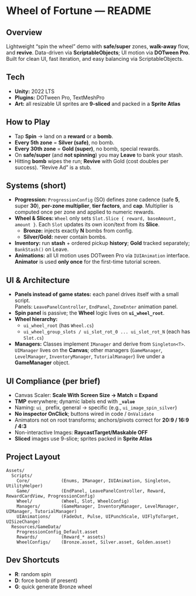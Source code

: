 # Wheel of Fortune — README

## Overview
Lightweight “spin the wheel” demo with **safe/super** zones, **walk-away** flow, and **revive**. Data-driven via **ScriptableObjects**; UI motion via **DOTween Pro**. Built for clean UI, fast iteration, and easy balancing via ScriptableObjects.

## Tech
- **Unity:** 2022 LTS  
- **Plugins:** DOTween Pro, TextMeshPro  
- **Art:** all resizable UI sprites are **9-sliced** and packed in a **Sprite Atlas**

## How to Play
- Tap **Spin** → land on a **reward** or a **bomb**.  
- **Every 5th zone** = **Silver (safe)**, no bomb.  
- **Every 30th zone** = **Gold (super)**, no bomb, special rewards.  
- On **safe/super** (and **not spinning**) you may **Leave** to bank your stash.  
- Hitting **bomb** wipes the run; **Revive** with Gold (cost doubles per success). “Revive Ad” is a stub.

## Systems (short)
- **Progression:** `ProgressionConfig` (SO) defines zone cadence (safe **5**, super **30**), **per-zone multiplier**, **tier factors**, and **cap**. Multiplier is computed once per zone and applied to numeric rewards.
- **Wheel & Slices:** `Wheel` only sets `Slot.Slice { reward, baseAmount, amount }`. Each `Slot` updates its own icon/text from its **Slice**.
  - **Bronze:** injects exactly **N** bombs from config.
  - **Silver/Gold:** never contain bombs.
- **Inventory:** run **stash** + ordered pickup **history**; **Gold** tracked separately; `BankStash()` on Leave.
- **Animations:** all UI motion uses DOTween Pro via `IUIAnimation` interface.  
  **Animator** is used **only once** for the first-time tutorial screen.

## UI & Architecture
- **Panels instead of game states:** each panel drives itself with a small script.  
  Panels: `LeavePanelController`, `EndPanel`, `ZoneEnter` animation panel.
- **Spin panel** is passive; the **Wheel** logic lives on **`ui_wheel_root`**.
- **Wheel hierarchy:**
  - `ui_wheel_root` (has `Wheel.cs`)
  - `ui_wheel_group_slots / ui_slot_rot_0 ... ui_slot_rot_N` (each has `Slot.cs`)
- **Managers:** Classes implement `IManager` and derive from `Singleton<T>`.  
  `UIManager` lives on the **Canvas**; other managers (`GameManager`, `LevelManager`, `InventoryManager`, `TutorialManager`) live under a **GameManager** object.

## UI Compliance (per brief)
- Canvas Scaler: **Scale With Screen Size → Match = Expand**
- **TMP** everywhere; dynamic labels end with **`_value`**
- Naming: `ui_` prefix, general → specific (e.g., `ui_image_spin_silver`)
- **No inspector OnClick**; buttons wired in code / `OnValidate`
- Animators not on root transforms; anchors/pivots correct for **20:9 / 16:9 / 4:3**
- Non-interactive Images: **RaycastTarget/Maskable OFF**
- **Sliced** images use 9-slice; sprites packed in **Sprite Atlas**

## Project Layout
```
Assets/
  Scripts/
    Core/            (Enums, IManager, IUIAnimation, Singleton, UtilityHelper)
    Game/            (EndPanel, LeavePanelController, Reward, RewardCardView, ProgressionConfig)
    Wheel/           (Wheel, Slot, WheelConfig)
    Managers/        (GameManager, InventoryManager, LevelManager, UIManager, TutorialManager)
    UIAnimations/    (FadeOut, Pulse, UIPunchScale, UIFlyToTarget, UISizeChange)
  Resources/GameData/
    ProgressionConfig_Default.asset
    Rewards/         (Reward_* assets)
    WheelConfigs/    (Bronze.asset, Silver.asset, Golden.asset)
```
    
## Dev Shortcuts
- **R**: random spin  
- **D**: force bomb (if present)  
- **G**: quick generate Bronze wheel

